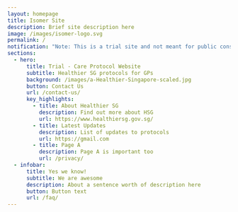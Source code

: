 ```yaml
---
layout: homepage
title: Isomer Site
description: Brief site description here
image: /images/isomer-logo.svg
permalink: /
notification: "Note: This is a trial site and not meant for public consumption."
sections:
  - hero:
      title: Trial - Care Protocol Website
      subtitle: Healthier SG protocols for GPs
      background: /images/a-Healthier-Singapore-scaled.jpg
      button: Contact Us
      url: /contact-us/
      key_highlights:
        - title: About Healthier SG
          description: Find out more about HSG
          url: https://www.healthiersg.gov.sg/
        - title: Latest Updates
          description: List of updates to protocols
          url: https://gmail.com
        - title: Page A
          description: Page A is important too
          url: /privacy/
  - infobar:
      title: Yes we know!
      subtitle: We are awesome
      description: About a sentence worth of description here
      button: Button text
      url: /faq/
---
```

